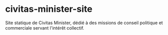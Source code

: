 # civitas-minister-site
Site statique de Civitas Minister, dédié à des missions de conseil politique et commerciale servant l'intérêt collectif.
